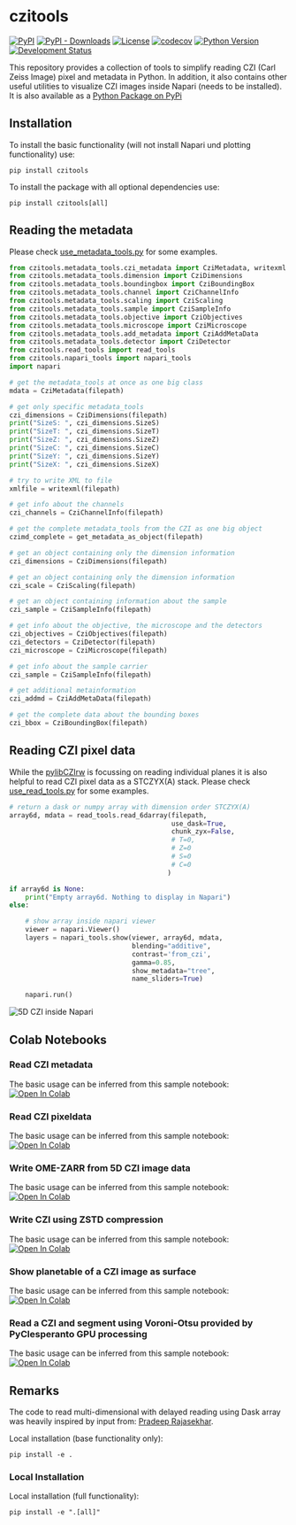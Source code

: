 # czitools

[![PyPI](https://img.shields.io/pypi/v/czitools.svg?color=green)](https://pypi.org/project/czitools)
[![PyPI - Downloads](https://img.shields.io/pypi/dm/czitools)](https://pypistats.org/packages/czitools)
[![License](https://img.shields.io/pypi/l/czitools.svg?color=green)](https://github.com/sebi06/czitools/raw/master/LICENSE)
[![codecov](https://codecov.io/github/sebi06/czitools/graph/badge.svg?token=WK1KIMZARL)](https://codecov.io/github/sebi06/czitools)
[![Python Version](https://img.shields.io/pypi/pyversions/czitools.svg?color=green)](https://python.org)
[![Development Status](https://img.shields.io/pypi/status/czitools.svg)](https://en.wikipedia.org/wiki/Software_release_life_cycle#Alpha)

This repository provides a collection of tools to simplify reading CZI (Carl Zeiss Image) pixel and metadata in Python. In addition, it also contains other useful utilities to visualize CZI images inside Napari (needs to be installed). It is also available as a [Python Package on PyPi](https://pypi.org/project/czitools/)

## Installation

To install the basic functionality (will not install Napari und plotting functionality) use:

```text
pip install czitools
```

To install the package with all optional dependencies use:

```text
pip install czitools[all]
```

## Reading the metadata

Please check [use_metadata_tools.py](https://github.com/sebi06/czitools/blob/main/demo/scripts/use_metadata_tools.py) for some examples.

```python
from czitools.metadata_tools.czi_metadata import CziMetadata, writexml
from czitools.metadata_tools.dimension import CziDimensions
from czitools.metadata_tools.boundingbox import CziBoundingBox
from czitools.metadata_tools.channel import CziChannelInfo
from czitools.metadata_tools.scaling import CziScaling
from czitools.metadata_tools.sample import CziSampleInfo
from czitools.metadata_tools.objective import CziObjectives
from czitools.metadata_tools.microscope import CziMicroscope
from czitools.metadata_tools.add_metadata import CziAddMetaData
from czitools.metadata_tools.detector import CziDetector
from czitools.read_tools import read_tools
from czitools.napari_tools import napari_tools
import napari

# get the metadata_tools at once as one big class
mdata = CziMetadata(filepath)

# get only specific metadata_tools
czi_dimensions = CziDimensions(filepath)
print("SizeS: ", czi_dimensions.SizeS)
print("SizeT: ", czi_dimensions.SizeT)
print("SizeZ: ", czi_dimensions.SizeZ)
print("SizeC: ", czi_dimensions.SizeC)
print("SizeY: ", czi_dimensions.SizeY)
print("SizeX: ", czi_dimensions.SizeX)

# try to write XML to file
xmlfile = writexml(filepath)

# get info about the channels
czi_channels = CziChannelInfo(filepath)

# get the complete metadata_tools from the CZI as one big object
czimd_complete = get_metadata_as_object(filepath)

# get an object containing only the dimension information
czi_dimensions = CziDimensions(filepath)

# get an object containing only the dimension information
czi_scale = CziScaling(filepath)

# get an object containing information about the sample
czi_sample = CziSampleInfo(filepath)

# get info about the objective, the microscope and the detectors
czi_objectives = CziObjectives(filepath)
czi_detectors = CziDetector(filepath)
czi_microscope = CziMicroscope(filepath)

# get info about the sample carrier
czi_sample = CziSampleInfo(filepath)

# get additional metainformation
czi_addmd = CziAddMetaData(filepath)

# get the complete data about the bounding boxes
czi_bbox = CziBoundingBox(filepath)
```

## Reading CZI pixel data

While the [pylibCZIrw](https://pypi.org/project/pylibCZIrw/) is focussing on reading individual planes it is also helpful to read CZI pixel data as a STCZYX(A) stack. Please check [use_read_tools.py](https://github.com/sebi06/czitools/blob/main/demo/scripts/use_read_tools.py) for some examples.

```python
# return a dask or numpy array with dimension order STCZYX(A)
array6d, mdata = read_tools.read_6darray(filepath,
                                         use_dask=True,
                                         chunk_zyx=False,
                                         # T=0,
                                         # Z=0
                                         # S=0
                                         # C=0
                                        )

if array6d is None:
    print("Empty array6d. Nothing to display in Napari")
else:

    # show array inside napari viewer
    viewer = napari.Viewer()
    layers = napari_tools.show(viewer, array6d, mdata,
                               blending="additive",
                               contrast='from_czi',
                               gamma=0.85,
                               show_metadata="tree",
                               name_sliders=True)

    napari.run()
```

![5D CZI inside Napari](https://github.com/sebi06/czitools/raw/main/images/czi_napari1.png)

## Colab Notebooks

### Read CZI metadata

The basic usage can be inferred from this sample notebook:&nbsp;
[![Open In Colab](https://colab.research.google.com/assets/colab-badge.svg)](https://colab.research.google.com/github/sebi06/czitools/blob/main/demo/notebooks/read_czi_metadata.ipynb)

### Read CZI pixeldata

The basic usage can be inferred from this sample notebook:&nbsp;
[![Open In Colab](https://colab.research.google.com/assets/colab-badge.svg)](https://colab.research.google.com/github/sebi06/czitools/blob/main/demo/notebooks/read_czi_pixeldata.ipynb)

### Write OME-ZARR from 5D CZI image data

The basic usage can be inferred from this sample notebook:&nbsp;
[![Open In Colab](https://colab.research.google.com/assets/colab-badge.svg)](https://colab.research.google.com/github/sebi06/czitools/blob/main/demo/notebooks/omezarr_from_czi_5d.ipynb)


### Write CZI using ZSTD compression

The basic usage can be inferred from this sample notebook:&nbsp;
[![Open In Colab](https://colab.research.google.com/assets/colab-badge.svg)](https://colab.research.google.com/github/sebi06/czitools/blob/main/demo/notebooks/save_with_ZSTD_compression.ipynb)

### Show planetable of a CZI image as surface

The basic usage can be inferred from this sample notebook:&nbsp;
[![Open In Colab](https://colab.research.google.com/assets/colab-badge.svg)](https://colab.research.google.com/github/sebi06/czitools/blob/main/demo/notebooks/show_czi_surface.ipynb)

### Read a CZI and segment using Voroni-Otsu provided by PyClesperanto GPU processing

The basic usage can be inferred from this sample notebook:&nbsp;
[![Open In Colab](https://colab.research.google.com/assets/colab-badge.svg)](https://colab.research.google.com/github/sebi06/czitools/blob/main/demo/notebooks/read_czi_segment_voroni_otsu.ipynb)

## Remarks

The code to read multi-dimensional with delayed reading using Dask array was heavily inspired by input from: [Pradeep Rajasekhar](https://github.com/pr4deepr).

Local installation (base functionality only):

```text
pip install -e .
```

### Local Installation

Local installation (full functionality):

```text
pip install -e ".[all]"
```
